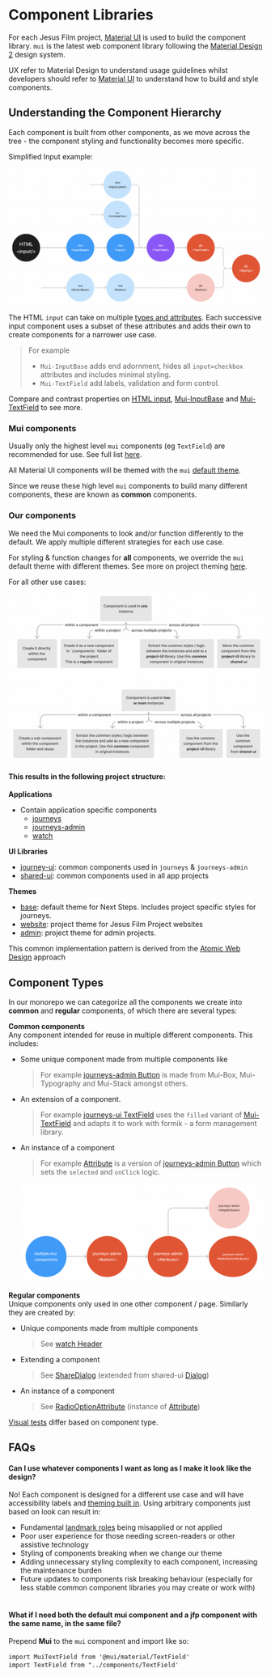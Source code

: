 # Component Libraries

For each Jesus Film project, [Material UI](https://mui.com/material-ui/getting-started/overview/) is used to build the component library. `mui` is the latest web component library following the [Material Design 2](https://m2.material.io/components?platform=web) design system.

UX refer to Material Design to understand usage guidelines whilst developers should refer to [Material UI](https://mui.com/material-ui/getting-started/supported-components/) to understand how to build and style components.

## Understanding the Component Hierarchy

Each component is built from other components, as we move across the tree - the component styling and functionality becomes more specific.

Simplified Input example:

![Component Hierarchy](./component-hierarchy.png)

The HTML `input` can take on multiple [types and attributes](https://developer.mozilla.org/en-US/docs/Web/HTML/Element/Input). Each successive input component uses a subset of these attributes and adds their own to create components for a narrower use case.

> For example
>
> - `Mui-InputBase` adds end adornment, hides all `input=checkbox` attributes and includes minimal styling.
> - `Mui-TextField` add labels, validation and form control.
>   <br />

Compare and contrast properties on [HTML input](https://developer.mozilla.org/en-US/docs/Web/HTML/Element/Input), [Mui-InputBase](https://mui.com/material-ui/api/input-base/) and [Mui-TextField](https://mui.com/material-ui/api/text-field/#advanced-configuration) to see more.

### Mui components

Usually only the highest level `mui` components (eg `TextField`) are recommended for use. See full list [here](https://mui.com/material-ui/).

All Material UI components will be themed with the `mui` [default theme](https://mui.com/material-ui/customization/default-theme/).

Since we reuse these high level `mui` components to build many different components, these are known as **common** components.

### Our components

We need the Mui components to look and/or function differently to the default. We apply multiple different strategies for each use case.

For styling & function changes for **all** components, we override the `mui` default theme with different themes.
See more on project theming [here](../03-theming/index.md).

For all other use cases:

![Other components](./other-components.png)

#### This results in the following project structure:<br/>

**Applications**

- Contain application specific components
  - [journeys](https://storybook.core.jesusfilm.org/?path=/story/journeys-conductor--default)
  - [journeys-admin](https://storybook.core.jesusfilm.org/?path=/story/journeys-admin-editor--default)
  - [watch](https://storybook.core.jesusfilm.org/?path=/story/watch-pagewrapper--default)

**UI Libraries**

- [journey-ui](https://storybook.core.jesusfilm.org/?path=/story/journeys-ui-card--default): common components used in `journeys` & `journeys-admin`
- [shared-ui](https://storybook.core.jesusfilm.org/?path=/story/shared-ui-dialog--basic): common components used in all app projects

**Themes**

- [base](https://storybook.core.jesusfilm.org/?path=/story/default-theme): default theme for Next Steps. Includes project specific styles for journeys.
- [website](https://storybook.core.jesusfilm.org/?path=/story/website-theme): project theme for Jesus Film Project websites
- [admin](https://storybook.core.jesusfilm.org/?path=/story/admin-theme): project theme for admin projects.

This common implementation pattern is derived from the [Atomic Web Design](https://bradfrost.com/blog/post/atomic-web-design/) approach

## Component Types

In our monorepo we can categorize all the components we create into **common** and **regular** components, of which there are several types:

**Common components**<br/>
Any component intended for reuse in multiple different components. This includes:

- Some unique component made from multiple components like
  > For example [journeys-admin Button](https://storybook.core.jesusfilm.org/?path=/story/journeys-admin-editor-controlpanel-button--default) is made from Mui-Box, Mui-Typography and Mui-Stack amongst others.
- An extension of a component.
  > For example [journeys-ui TextField](https://storybook.core.jesusfilm.org/?path=/story/journeys-ui-textfield--states) uses the `filled` variant of [Mui-TextField](https://mui.com/material-ui/react-text-field/#form-props) and adapts it to work with formik - a form management library.
- An instance of a component

  > For example [Attribute](https://storybook.core.jesusfilm.org/?path=/story/journeys-admin-editor-controlpanel-attributes-attribute--default) is a version of [journeys-admin Button](https://storybook.core.jesusfilm.org/?path=/story/journeys-admin-editor-controlpanel-button--default) which sets the `selected` and `onClick` logic.

  ![Component Hierarchy](./component-types.png)

**Regular components**<br/>
Unique components only used in one other component / page. Similarly they are created by:

- Unique components made from multiple components
  > See [watch Header](https://storybook.core.jesusfilm.org/?path=/story/watch-header--default)
- Extending a component
  > See [ShareDialog](https://storybook.core.jesusfilm.org/?path=/story/watch-sharedialog--basic) (extended from shared-ui [Dialog](https://storybook.core.jesusfilm.org/?path=/story/shared-ui-dialog--info))
- An instance of a component

  > See [RadioOptionAttribute](https://storybook.core.jesusfilm.org/?path=/story/journeys-admin-editor-controlpanel-attributes-radiooption--filled) (instance of [Attribute](https://storybook.core.jesusfilm.org/?path=/story/journeys-admin-editor-controlpanel-attributes-attribute--default))

[Visual tests](../04-storybook/index.md#when-to-write-stories) differ based on component type.
<br/>

## FAQs

#### **Can I use whatever components I want as long as I make it look like the design?**

No! Each component is designed for a different use case and will have accessibility labels and [theming built in](https://bareynol.github.io/mui-theme-creator/#TextField).
Using arbitrary components just based on look can result in:

- Fundamental [landmark roles](https://developer.mozilla.org/en-US/docs/Web/Accessibility/ARIA/roles/landmark_role) being misapplied or not applied
- Poor user experience for those needing screen-readers or other assistive technology
- Styling of components breaking when we change our theme
- Adding unnecessary styling complexity to each component, increasing the maintenance burden
- Future updates to components risk breaking behaviour (especially for less stable common component libraries you may create or work with)
  <br/><br/>

#### **What if I need both the default mui component and a jfp component with the same name, in the same file?**

Prepend **Mui** to the `mui` component and import like so:

```
import MuiTextField from '@mui/material/TextField'
import TextField from "../components/TextField'
```
